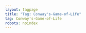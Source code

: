 ```yaml
---
layout: tagpage
title: "Tag: Conway's-Game-of-Life"
tag: Conway's-Game-of-Life
robots: noindex
---
```


